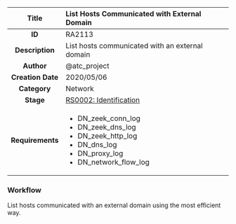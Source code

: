 | Title                       | List Hosts Communicated with External Domain         |
|:---------------------------:|:--------------------|
| **ID**                      | RA2113            |
| **Description**             | List hosts communicated with an external domain   |
| **Author**                  | @atc_project        |
| **Creation Date**           | 2020/05/06 |
| **Category**                | Network      |
| **Stage**                   |[RS0002: Identification](../Response_Stages/RS0002.md)| 
| **Requirements** |<ul><li>DN_zeek_conn_log</li><li>DN_zeek_dns_log</li><li>DN_zeek_http_log</li><li>DN_dns_log</li><li>DN_proxy_log</li><li>DN_network_flow_log</li></ul>|

### Workflow

List hosts communicated with an external domain using the most efficient way.  
